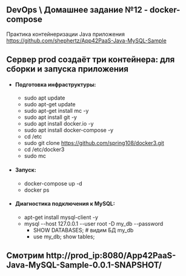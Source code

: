 ## DevOps \ Домашнее задание №12 - docker-compose

Практика контейнеризации Java приложения https://github.com/shephertz/App42PaaS-Java-MySQL-Sample



## Сервер prod создаёт три контейнера: для сборки и запуска приложения
  - #### Подготовка инфраструктуры:
    - sudo apt update
    - sudo apt-get update
    - sudo apt-get install mc -y
    - sudo apt install git -y
    - sudo apt install docker.io -y
    - sudo apt install docker-compose -y
    - cd /etc
    - sudo git clone https://github.com/spring108/docker3.git
    - cd /etc/docker3
    - sudo mc
  - #### Запуск:
    - docker-compose up -d
    - docker ps
  - #### Диагностика подключения к MySQL:
    - apt-get install mysql-client -y
    - mysql --host 127.0.0.1 --user root -D my_db --password
      - SHOW DATABASES; # видим БД my_db
      - use my_db; show tables;



## Смотрим http://prod_ip:8080/App42PaaS-Java-MySQL-Sample-0.0.1-SNAPSHOT/
